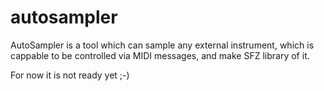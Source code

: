 # autosampler

AutoSampler is a tool which can sample any external instrument, which is cappable to be controlled via MIDI messages,
and make SFZ library of it.

For now it is not ready yet ;-)
